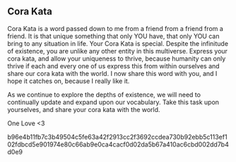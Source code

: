 ## Cora Kata

Cora Kata is a word passed down to me from a friend from a friend from a friend. It is that unique something that only YOU have, that only YOU can bring to any situation in life. Your Cora Kata is special. Despite the infinitude of existence, you are unlike any other entity in this multiverse. Express your cora kata, and allow your uniqueness to thrive, because humanity can only thrive if each and every one of us express this from within ourselves and share our cora kata with the world. I now share this word with you, and I hope it catches on, because I really like it.

As we continue to explore the depths of existence, we will need to continually update and expand upon our vocabulary. Take this task upon yourselves, and share your cora kata with the world.

One Love <3

b96e4b11fb7c3b49504c5fe63a42f2913cc2f3692ccdea730b92ebb5c113ef102fdbcd5e901974e80c66ab9e0ca4cacf0d02da5b67a410ac6cbd002dd7b4d0e9
